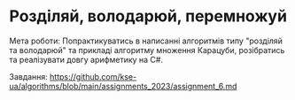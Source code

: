 # Розділяй, володарюй, перемножуй

Мета роботи:
Попрактикуватись в написанні алгоритмів типу "розділяй та володарюй" та прикладі алгоритму множення Карацуби, розібратись та реалізувати довгу арифметику на C#.

Завдання: https://github.com/kse-ua/algorithms/blob/main/assignments_2023/assignment_6.md

